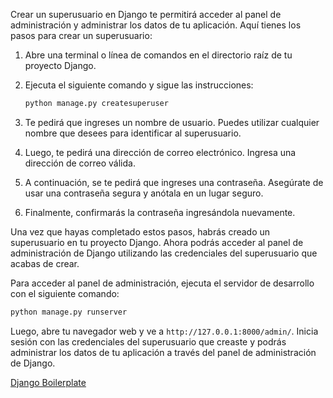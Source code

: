 Crear un superusuario en Django te permitirá acceder al panel de administración y administrar los datos de tu aplicación. Aquí tienes los pasos para crear un superusuario:

1. Abre una terminal o línea de comandos en el directorio raíz de tu proyecto Django.

2. Ejecuta el siguiente comando y sigue las instrucciones:
   
   ```bash
   python manage.py createsuperuser
   ```

3. Te pedirá que ingreses un nombre de usuario. Puedes utilizar cualquier nombre que desees para identificar al superusuario.

4. Luego, te pedirá una dirección de correo electrónico. Ingresa una dirección de correo válida.

5. A continuación, se te pedirá que ingreses una contraseña. Asegúrate de usar una contraseña segura y anótala en un lugar seguro.

6. Finalmente, confirmarás la contraseña ingresándola nuevamente.

Una vez que hayas completado estos pasos, habrás creado un superusuario en tu proyecto Django. Ahora podrás acceder al panel de administración de Django utilizando las credenciales del superusuario que acabas de crear.

Para acceder al panel de administración, ejecuta el servidor de desarrollo con el siguiente comando:

```bash
python manage.py runserver
```

Luego, abre tu navegador web y ve a `http://127.0.0.1:8000/admin/`. Inicia sesión con las credenciales del superusuario que creaste y podrás administrar los datos de tu aplicación a través del panel de administración de Django.

[Django Boilerplate](https://github.com/iasoloteravision/Django_boilerplate_tutorial_spanish/blob/main/Django%20Boilerplate.md)